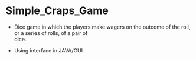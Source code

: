 # Simple_Craps_Game

- Dice game in which the players make wagers on the outcome of the roll, or a series of rolls, of a pair of   
  dice.

- Using interface in JAVA/GUI
